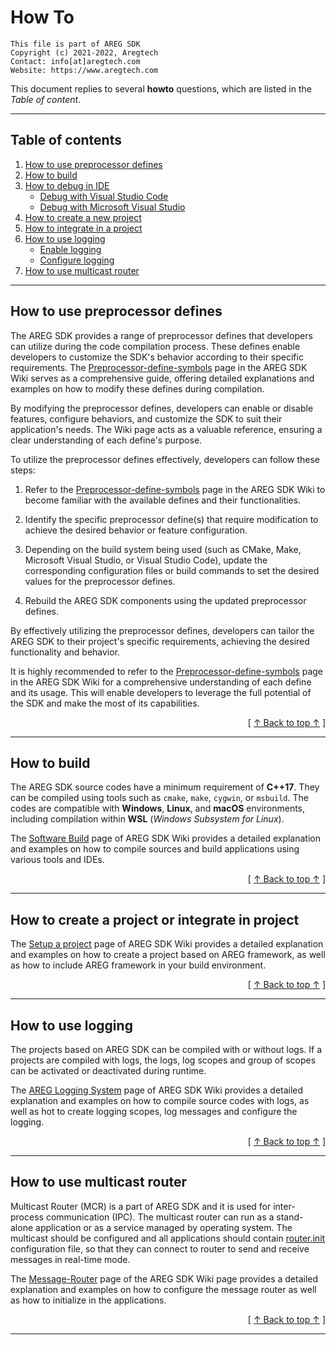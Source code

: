 ﻿
# How To
```
This file is part of AREG SDK
Copyright (c) 2021-2022, Aregtech
Contact: info[at]aregtech.com
Website: https://www.aregtech.com
```

This document replies to several **howto** questions, which are listed in the _Table of content_.

---

## Table of contents

1. [How to use preprocessor defines](#how-to-use-preprocessor-defines)
2. [How to build](#how-to-build)
3. [How to debug in IDE](#how-to-debug-in-ide)
    - [Debug with Visual Studio Code](#debug-with-visual-studio-code)
    - [Debug with Microsoft Visual Studio](#debug-with-microsoft-visual-studio)
4. [How to create a new project](#how-to-create-a-new-project)
5. [How to integrate in a project](#how-to-integrate-in-a-project)
6. [How to use logging](#how-to-use-logging)
    - [Enable logging](#enable-logging)
    - [Configure logging](#configure-logging)
7. [How to use multicast router](#how-to-use-multicast-router)

---

## How to use preprocessor defines

The AREG SDK provides a range of preprocessor defines that developers can utilize during the code compilation process. These defines enable developers to customize the SDK's behavior according to their specific requirements. The [Preprocessor-define-symbols](https://github.com/aregtech/areg-sdk/wiki/02.-Preprocessor-define-symbols) page in the AREG SDK Wiki serves as a comprehensive guide, offering detailed explanations and examples on how to modify these defines during compilation.

By modifying the preprocessor defines, developers can enable or disable features, configure behaviors, and customize the SDK to suit their application's needs. The Wiki page acts as a valuable reference, ensuring a clear understanding of each define's purpose.

To utilize the preprocessor defines effectively, developers can follow these steps:

1. Refer to the [Preprocessor-define-symbols](https://github.com/aregtech/areg-sdk/wiki/02.-Preprocessor-define-symbols) page in the AREG SDK Wiki to become familiar with the available defines and their functionalities.

2. Identify the specific preprocessor define(s) that require modification to achieve the desired behavior or feature configuration.

3. Depending on the build system being used (such as CMake, Make, Microsoft Visual Studio, or Visual Studio Code), update the corresponding configuration files or build commands to set the desired values for the preprocessor defines.

4. Rebuild the AREG SDK components using the updated preprocessor defines.

By effectively utilizing the preprocessor defines, developers can tailor the AREG SDK to their project's specific requirements, achieving the desired functionality and behavior.

It is highly recommended to refer to the [Preprocessor-define-symbols](https://github.com/aregtech/areg-sdk/wiki/02.-Preprocessor-define-symbols) page in the AREG SDK Wiki for a comprehensive understanding of each define and its usage. This will enable developers to leverage the full potential of the SDK and make the most of its capabilities.

<div align="right">[ <a href="#table-of-contents">↑ Back to top ↑</a> ]</div>

---

## How to build

The AREG SDK source codes have a minimum requirement of **C++17**. They can be compiled using tools such as `cmake`, `make`, `cygwin`, or `msbuild`. The codes are compatible with **Windows**, **Linux**, and **macOS** environments, including compilation within **WSL** (_Windows Subsystem for Linux_).

The [Software Build](https://github.com/aregtech/areg-sdk/wiki/03.-Software-build) page of AREG SDK Wiki provides a detailed explanation and examples on how to compile sources and build applications using various tools and IDEs.

<div align="right">[ <a href="#table-of-contents">↑ Back to top ↑</a> ]</div>

---

## How to create a project or integrate in project

The [Setup a project](https://github.com/aregtech/areg-sdk/wiki/08.-Setup-a-project) page of AREG SDK Wiki provides a detailed explanation and examples on how to create a project based on AREG framework, as well as how to include AREG framework in your build environment.

<div align="right">[ <a href="#table-of-contents">↑ Back to top ↑</a> ]</div>

---

## How to use logging

The projects based on AREG SDK can be compiled with or without logs. If a projects are compiled with logs, the logs, log scopes and group of scopes can be activated or deactivated during runtime.

The [AREG Logging System](https://github.com/aregtech/areg-sdk/wiki/05.-AREG-Logging-System) page of AREG SDK Wiki provides a detailed explanation and examples on how to compile source codes with logs, as well as hot to create logging scopes, log messages and configure the logging.

<div align="right">[ <a href="#table-of-contents">↑ Back to top ↑</a> ]</div>

---

## How to use multicast router

Multicast Router (MCR) is a part of AREG SDK and it is used for inter-process communication (IPC). The multicast router can run as a stand-alone application or as a service managed by operating system. The multicast should be configured and all applications should contain [router.init](https://github.com/aregtech/areg-sdk/blob/master/framework/areg/resources/router.init) configuration file, so that they can connect to router to send and receive messages in real-time mode.

The [Message-Router](https://github.com/aregtech/areg-sdk/wiki/06.-Message-Router) page of the AREG SDK Wiki page provides a detailed explanation and examples on how to configure the message router as well as how to initialize in the applications.

<div align="right">[ <a href="#table-of-contents">↑ Back to top ↑</a> ]</div>

---
